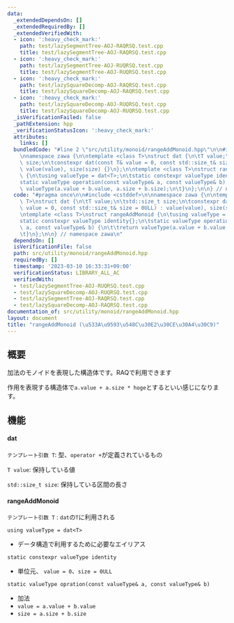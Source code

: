```yaml
---
data:
  _extendedDependsOn: []
  _extendedRequiredBy: []
  _extendedVerifiedWith:
  - icon: ':heavy_check_mark:'
    path: test/lazySegmentTree-AOJ-RAQRSQ.test.cpp
    title: test/lazySegmentTree-AOJ-RAQRSQ.test.cpp
  - icon: ':heavy_check_mark:'
    path: test/lazySegmentTree-AOJ-RUQRSQ.test.cpp
    title: test/lazySegmentTree-AOJ-RUQRSQ.test.cpp
  - icon: ':heavy_check_mark:'
    path: test/lazySquareDecomp-AOJ-RAQRSQ.test.cpp
    title: test/lazySquareDecomp-AOJ-RAQRSQ.test.cpp
  - icon: ':heavy_check_mark:'
    path: test/lazySquareDecomp-AOJ-RUQRSQ.test.cpp
    title: test/lazySquareDecomp-AOJ-RUQRSQ.test.cpp
  _isVerificationFailed: false
  _pathExtension: hpp
  _verificationStatusIcon: ':heavy_check_mark:'
  attributes:
    links: []
  bundledCode: "#line 2 \"src/utility/monoid/rangeAddMonoid.hpp\"\n\n#include <cstddef>\n\
    \nnamespace zawa {\n\ntemplate <class T>\nstruct dat {\n\tT value;\n\tstd::size_t\
    \ size;\n\tconstexpr dat(const T& value = 0, const std::size_t& size = 0ULL) :\
    \ value(value), size(size) {}\n};\n\ntemplate <class T>\nstruct rangeAddMonoid\
    \ {\n\tusing valueType = dat<T>;\n\tstatic constexpr valueType identity{};\n\t\
    static valueType operation(const valueType& a, const valueType& b) {\n\t\treturn\
    \ valueType(a.value + b.value, a.size + b.size);\n\t}\n};\n\n} // namespace zawa\n"
  code: "#pragma once\n\n#include <cstddef>\n\nnamespace zawa {\n\ntemplate <class\
    \ T>\nstruct dat {\n\tT value;\n\tstd::size_t size;\n\tconstexpr dat(const T&\
    \ value = 0, const std::size_t& size = 0ULL) : value(value), size(size) {}\n};\n\
    \ntemplate <class T>\nstruct rangeAddMonoid {\n\tusing valueType = dat<T>;\n\t\
    static constexpr valueType identity{};\n\tstatic valueType operation(const valueType&\
    \ a, const valueType& b) {\n\t\treturn valueType(a.value + b.value, a.size + b.size);\n\
    \t}\n};\n\n} // namespace zawa\n"
  dependsOn: []
  isVerificationFile: false
  path: src/utility/monoid/rangeAddMonoid.hpp
  requiredBy: []
  timestamp: '2023-03-10 16:33:31+09:00'
  verificationStatus: LIBRARY_ALL_AC
  verifiedWith:
  - test/lazySegmentTree-AOJ-RUQRSQ.test.cpp
  - test/lazySquareDecomp-AOJ-RUQRSQ.test.cpp
  - test/lazySegmentTree-AOJ-RAQRSQ.test.cpp
  - test/lazySquareDecomp-AOJ-RAQRSQ.test.cpp
documentation_of: src/utility/monoid/rangeAddMonoid.hpp
layout: document
title: "rangeAddMonoid (\u533A\u9593\u548C\u30E2\u30CE\u30A4\u30C9)"
---
```


## 概要

加法のモノイドを表現した構造体です。RAQで利用できます

作用を表現する構造体で`a.value + a.size * hoge`とするといい感じになります。

## 機能


#### dat

`テンプレート引数 T`: 型、`operator +`が定義されているもの

`T value`: 保持している値

`std::size_t size`: 保持している区間の長さ


#### rangeAddMonoid

`テンプレート引数 T` : `dat`の`T`に利用される

`using valueType = dat<T>`
- データ構造で利用するために必要なエイリアス

`static constexpr valueType identity`
- 単位元、 `value = 0`、`size = 0ULL`

`static valueType opration(const valueType& a, const valueType& b)`
- 加法
- `value = a.value + b.value`
- `size = a.size + b.size`
